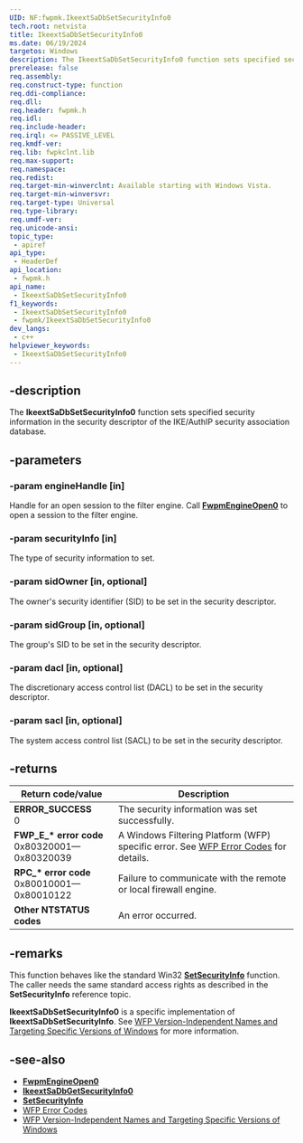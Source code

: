 ```yaml
---
UID: NF:fwpmk.IkeextSaDbSetSecurityInfo0
tech.root: netvista
title: IkeextSaDbSetSecurityInfo0
ms.date: 06/19/2024
targetos: Windows
description: The IkeextSaDbSetSecurityInfo0 function sets specified security information in the security descriptor of the IKE/AuthIP security association database.
prerelease: false
req.assembly: 
req.construct-type: function
req.ddi-compliance: 
req.dll: 
req.header: fwpmk.h
req.idl: 
req.include-header: 
req.irql: <= PASSIVE_LEVEL
req.kmdf-ver: 
req.lib: fwpkclnt.lib
req.max-support: 
req.namespace: 
req.redist: 
req.target-min-winverclnt: Available starting with Windows Vista.
req.target-min-winversvr: 
req.target-type: Universal
req.type-library: 
req.umdf-ver: 
req.unicode-ansi: 
topic_type:
 - apiref
api_type:
 - HeaderDef
api_location:
 - fwpmk.h
api_name:
 - IkeextSaDbSetSecurityInfo0
f1_keywords:
 - IkeextSaDbSetSecurityInfo0
 - fwpmk/IkeextSaDbSetSecurityInfo0
dev_langs:
 - c++
helpviewer_keywords:
 - IkeextSaDbSetSecurityInfo0
---
```


## -description

The **IkeextSaDbSetSecurityInfo0** function sets specified security information in the security descriptor of the IKE/AuthIP security association database.

## -parameters

### -param engineHandle [in]

Handle for an open session to the filter engine. Call **[FwpmEngineOpen0](nf-fwpmk-fwpmengineopen0.md)** to open a session to the filter engine.

### -param securityInfo [in]

The type of security information to set.

### -param sidOwner [in, optional]

The owner's security identifier (SID) to be set in the security descriptor.

### -param sidGroup [in, optional]

The group's SID to be set in the security descriptor.

### -param dacl [in, optional]

The discretionary access control list (DACL) to be set in the security descriptor.

### -param sacl [in, optional]

The system access control list (SACL) to be set in the security descriptor.

## -returns

| Return code/value | Description |
|---|---|
| **ERROR_SUCCESS**<br>0 | The security information was set successfully. |
| **FWP_E_\* error code**<br>0x80320001—0x80320039 | A Windows Filtering Platform (WFP) specific error. See [WFP Error Codes](/windows/win32/fwp/wfp-error-codes) for details. |
| **RPC_\* error code**<br>0x80010001—0x80010122 | Failure to communicate with the remote or local firewall engine. |
| **Other NTSTATUS codes** | An error occurred. |

## -remarks

This function behaves like the standard Win32 **[SetSecurityInfo](/windows/desktop/api/aclapi/nf-aclapi-setsecurityinfo)** function. The caller needs the same standard access rights as described in the **SetSecurityInfo** reference topic.

**IkeextSaDbSetSecurityInfo0** is a specific implementation of **IkeextSaDbSetSecurityInfo**. See [WFP Version-Independent Names and Targeting Specific Versions of Windows](/windows/desktop/FWP/wfp-version-independent-names-and-targeting-specific-versions-of-windows) for more information.

## -see-also

- **[FwpmEngineOpen0](nf-fwpmk-fwpmengineopen0.md)**
- **[IkeextSaDbGetSecurityInfo0](nf-fwpmk-ikeextsadbgetsecurityinfo0.md)**
- **[SetSecurityInfo](/windows/desktop/api/aclapi/nf-aclapi-setsecurityinfo)**
- [WFP Error Codes](/windows/win32/fwp/wfp-error-codes)
- [WFP Version-Independent Names and Targeting Specific Versions of Windows](/windows/desktop/FWP/wfp-version-independent-names-and-targeting-specific-versions-of-windows)
